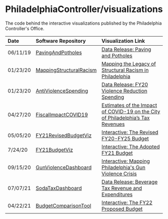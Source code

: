 # PhiladelphiaController/visualizations

The code behind the interactive visualizations published by the Philadelphia Controller's Office.

| Date | Software Repository | Visualization Link |
| :--- | :------------------ | :----------------- |
| 06/11/19 | [PavingAndPotholes](https://www.github.com/PhiladelphiaController/PavingAndPotholes)| [Data Release: Paving and Potholes](https://controller.phila.gov/philadelphia-audits/data-release-paving-and-potholes/) |
| 01/23/20 | [MappingStructuralRacism](https://www.github.com/PhiladelphiaController/MappingStructuralRacism)| [Mapping the Legacy of Structural Racism in Philadelphia](https://controller.phila.gov/philadelphia-audits/mapping-the-legacy-of-structural-racism-in-philadelphia/) |
| 01/23/20 | [AntiViolenceSpending](https://www.github.com/PhiladelphiaController/AntiViolenceSpending)| [Data Release: FY20 Violence Reduction Spending](https://controller.phila.gov/philadelphia-audits/data-release-fy20-violence-reduction-spending/) |
| 04/27/20 | [FiscalImpactCOVID19](https://www.github.com/PhiladelphiaController/FiscalImpactCOVID19)| [Estimates of the Impact of COVID-19 on the City of Philadelphia’s Tax Revenues](https://controller.phila.gov/philadelphia-audits/covid19-fiscal-impact/) |
| 05/05/20 | [FY21RevisedBudgetViz](https://www.github.com/PhiladelphiaController/FY21RevisedBudgetViz)| [Interactive: The Revised FY20-FY25 Budget](https://controller.phila.gov/philadelphia-audits/revised-fy21-fy25-budget/#/) |
| 7/24/20 | [FY21BudgetViz](https://www.github.com/PhiladelphiaController/FY21BudgetViz)| [Interactive: The Adopted FY21 Budget](https://controller.phila.gov/philadelphia-audits/interactive-fy21-budget/) |
| 09/15/20 | [GunViolenceDashboard](https://www.github.com/PhiladelphiaController/GunViolenceDashboard)| [Interactive: Mapping Philadelphia's Gun Violence Crisis](https://controller.phila.gov/philadelphia-audits/mapping-gun-violence) |
| 07/07/21 | [SodaTaxDashboard](https://www.github.com/PhiladelphiaController/SodaTaxDashboard)| [Data Release: Beverage Tax Revenue and Expenditures](https://controller.phila.gov/philadelphia-audits/data-release-beverage-tax/) |
| 04/22/21 | [BudgetComparisonTool](https://www.github.com/PhiladelphiaController/BudgetComparisonTool)| [Interactive: The FY22 Proposed Budget](https://controller.phila.gov/philadelphia-audits/the-proposed-fy22-budget/#/) |